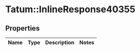 # Tatum::InlineResponse40355

## Properties
Name | Type | Description | Notes
------------ | ------------- | ------------- | -------------


